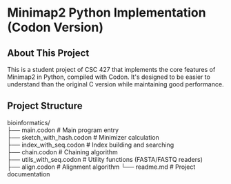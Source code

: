 # Minimap2 Python Implementation (Codon Version)

## About This Project

This is a student project of CSC 427 that implements the core features of Minimap2 in Python, compiled with Codon. It's designed to be easier to understand than the original C version while maintaining good performance.

## Project Structure
bioinformatics/  
├── main.codon            # Main program entry  
├── sketch_with_hash.codon # Minimizer calculation  
├── index_with_seq.codon   # Index building and searching  
├── chain.codon           # Chaining algorithm  
├── utils_with_seq.codon   # Utility functions (FASTA/FASTQ readers)  
├── align.codon           # Alignment algorithm
└── readme.md             # Project documentation

